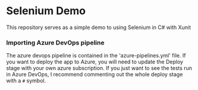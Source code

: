 # Selenium Demo
This repository serves as a simple demo to using Selenium in C# with Xunit


### Importing Azure DevOps pipeline
The azure devops pipeline is contained in the 'azure-pipelines.yml' file. If you want to deploy the app to Azure, you will need to update the Deploy stage with your own azure subscription. If you just want to see the tests run in Azure DevOps, I recommend commenting out the whole deploy stage with a `#` symbol.